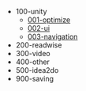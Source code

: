 - 100-unity
    - [001-optimize](100-unity/001-optimize.md)
    - [002-ui](100-unity/001-ui.md)
    - [003-navigation](100-unity/001-navigation.md)
- 200-readwise
- 300-video
- 400-other
- 500-idea2do
- 900-saving
